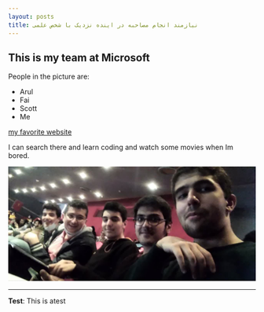 ```yaml
---
layout: posts
title: نیازمند انجام مصاحبه در اینده نزدیک با شخص علمی 
---
```


## This is my team at Microsoft
People in the picture are:
- Arul
- Fai
- Scott
- Me

[my favorite website](http://www.google.com)

I can search there and learn coding and watch some movies when Im bored.



![alt text](../assets/images/grouppic.jpg "Team Picture")

---
**Test**: This is atest
